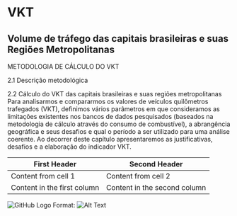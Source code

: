 #  VKT
## Volume de tráfego das capitais brasileiras e suas Regiões Metropolitanas

METODOLOGIA DE CÁLCULO DO VKT 

2.1 Descrição metodológica 

2.2 Cálculo do VKT das capitais brasileiras e suas regiões metropolitanas
Para analisarmos e compararmos os valores de veículos quilômetros trafegados (VKT), definimos vários parâmetros em que consideramos as limitações existentes nos bancos de dados pesquisados (baseados na metodologia de cálculo através do consumo de combustível), a abrangência geográfica e seus desafios e qual o período a ser utilizado para uma análise coerente. Ao decorrer deste capítulo apresentaremos as justificativas, desafios e a elaboração do indicador VKT.

First Header | Second Header
------------ | -------------
Content from cell 1 | Content from cell 2
Content in the first column | Content in the second column

![GitHub Logo](/images/logo.png)
Format: ![Alt Text](https://www.pexels.com/pt-br/foto/fotografia-aerea-da-paisagem-urbana-durante-a-noite-3573433)









